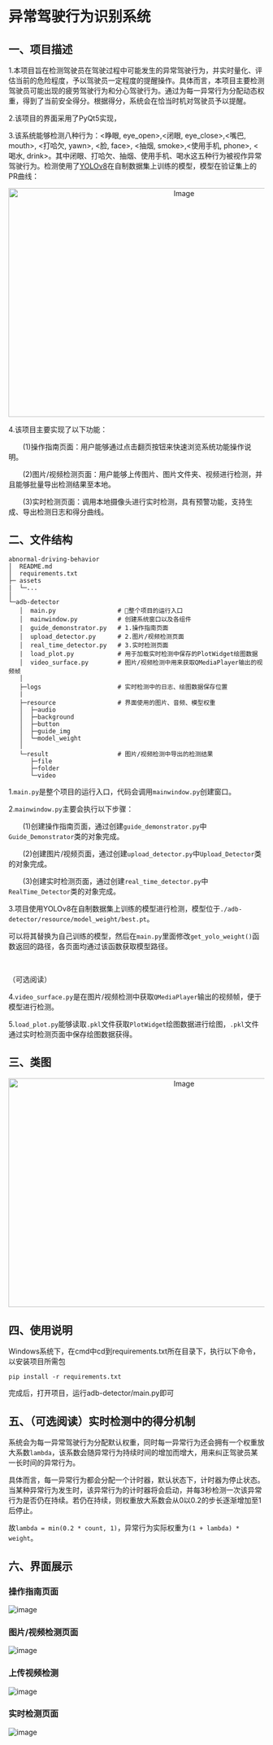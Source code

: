 # 异常驾驶行为识别系统

## 一、项目描述
1.本项目旨在检测驾驶员在驾驶过程中可能发生的异常驾驶行为，并实时量化、评估当前的危险程度，予以驾驶员一定程度的提醒操作。具体而言，本项目主要检测驾驶员可能出现的疲劳驾驶行为和分心驾驶行为。通过为每一异常行为分配动态权重，得到了当前安全得分。根据得分，系统会在恰当时机对驾驶员予以提醒。

2.该项目的界面采用了PyQt5实现，

3.该系统能够检测八种行为：<睁眼, eye_open>,<闭眼, eye_close>,<嘴巴, mouth>, <打哈欠, yawn>, <脸, face>, <抽烟, smoke>,<使用手机, phone>, <喝水, drink>。其中闭眼、打哈欠、抽烟、使用手机、喝水这五种行为被视作异常驾驶行为。检测使用了[YOLOv8](https://github.com/ultralytics/ultralytics)在自制数据集上训练的模型，模型在验证集上的PR曲线：
<div style="text-align:center;">
<img src="./assets/PR_curve.png" alt="Image" width="675" height="450">
</div>

4.该项目主要实现了以下功能：

&emsp;&emsp;(1)操作指南页面：用户能够通过点击翻页按钮来快速浏览系统功能操作说明。

&emsp;&emsp;(2)图片/视频检测页面：用户能够上传图片、图片文件夹、视频进行检测，并且能够批量导出检测结果至本地。

&emsp;&emsp;(3)实时检测页面：调用本地摄像头进行实时检测，具有预警功能，支持生成、导出检测日志和得分曲线。

## 二、文件结构
```commandline
abnormal-driving-behavior
│  README.md
│  requirements.txt
├─ assets
|  └─...
│
└─adb-detector
   │  main.py                 # 🔺整个项目的运行入口
   │  mainwindow.py           # 创建系统窗口以及各组件
   |  guide_demonstrator.py   # 1.操作指南页面
   │  upload_detector.py      # 2.图片/视频检测页面
   │  real_time_detector.py   # 3.实时检测页面
   |  load_plot.py            # 用于加载实时检测中保存的PlotWidget绘图数据
   │  video_surface.py        # 图片/视频检测中用来获取QMediaPlayer输出的视频帧
   │
   ├─logs                     # 实时检测中的日志、绘图数据保存位置
   |
   ├─resource                 # 界面使用的图片、音频、模型权重
   │  ├─audio
   │  ├─background
   │  ├─button
   │  ├─guide_img
   │  └─model_weight
   │
   └─result                   # 图片/视频检测中导出的检测结果
      ├─file
      ├─folder
      └─video
```
1.`main.py`是整个项目的运行入口，代码会调用`mainwindow.py`创建窗口。

2.`mainwindow.py`主要会执行以下步骤：

&emsp;&emsp;(1)创建操作指南页面，通过创建`guide_demonstrator.py`中`Guide_Demonstrator`类的对象完成。

&emsp;&emsp;(2)创建图片/视频页面，通过创建`upload_detector.py`中`Upload_Detector`类的对象完成。

&emsp;&emsp;(3)创建实时检测页面，通过创建`real_time_detector.py`中`RealTime_Detector`类的对象完成。

3.项目使用YOLOv8在自制数据集上训练的模型进行检测，模型位于`./adb-detector/resource/model_weight/best.pt`。

可以将其替换为自己训练的模型，然后在`main.py`里面修改`get_yolo_weight()`函数返回的路径，各页面均通过该函数获取模型路径。

<br/>

（可选阅读）

4.`video_surface.py`是在图片/视频检测中获取`QMediaPlayer`输出的视频帧，便于模型进行检测。

5.`load_plot.py`能够读取`.pkl`文件获取`PlotWidget`绘图数据进行绘图，`.pkl`文件通过实时检测页面中保存绘图数据获得。

## 三、类图

<div style="text-align:center;">
<img src="./assets/uml_adb_class.png" alt="Image" width="675" height="450">
</div>

## 四、使用说明
Windows系统下，在cmd中cd到requirements.txt所在目录下，执行以下命令，以安装项目所需包
```commandline
pip install -r requirements.txt
```
完成后，打开项目，运行adb-detector/main.py即可

## 五、（可选阅读）实时检测中的得分机制
系统会为每一异常驾驶行为分配默认权重，同时每一异常行为还会拥有一个权重放大系数`lambda`，该系数会随异常行为持续时间的增加而增大，用来纠正驾驶员某一长时间的异常行为。

具体而言，每一异常行为都会分配一个计时器，默认状态下，计时器为停止状态。当某种异常行为发生时，该异常行为的计时器将会启动，并每3秒检测一次该异常行为是否仍在持续。若仍在持续，则权重放大系数会从0以0.2的步长逐渐增加至1后停止。

故`lambda = min(0.2 * count, 1)`，异常行为实际权重为`(1 + lambda) * weight`。

## 六、界面展示
### 操作指南页面
![image](./assets/main.png)

### 图片/视频检测页面
![image](./assets/upload.png)

### 上传视频检测
![image](./assets/upload_eg.png)

### 实时检测页面
![image](./assets/real-time.png)

